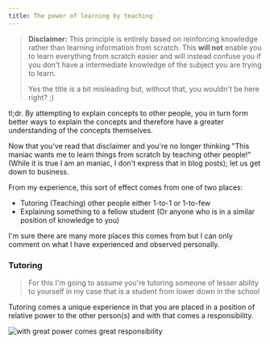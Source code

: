 ```yaml
---
title: The power of learning by teaching
---
```


> **Disclaimer:** This principle is entirely based on reinforcing knowledge rather than learning information from scratch.
> This **will not** enable you to learn everything from scratch easier and will instead confuse you if you don't have 
> a intermediate knowledge of the subject you are trying to learn.
> 
> Yes the title *is* a bit misleading but, without that, you wouldn't be here right? ;)

tl;dr. By attempting to explain concepts to other people, you in turn form better ways to explain the concepts and therefore have a greater understanding of the concepts themselves.

Now that you've read that disclaimer and you're no longer thinking "This maniac wants me to learn things from scratch by teaching other people!" (While it is true I am an maniac, I don't express that in blog posts); let us get down to business. 

From my experience, this sort of effect comes from one of two places:
 - Tutoring (Teaching) other people either 1-to-1 or 1-to-few
 - Explaining something to a fellow student (Or anyone who is in a similar position of knowledge to you)

I'm sure there are many more places this comes from but I can only comment on what I have experienced and observed personally. 

### Tutoring
> For this I'm going to assume you're tutoring someone of lesser ability to yourself in my case that is a student from lower down in the school

Tutoring comes a unique experience in that you are placed in a position of relative power to the other person(s) and with that comes a responsibility.

![with great power comes great responsibility](https://geekwisdom.files.wordpress.com/2011/09/quote-from-the-comic.jpg)


